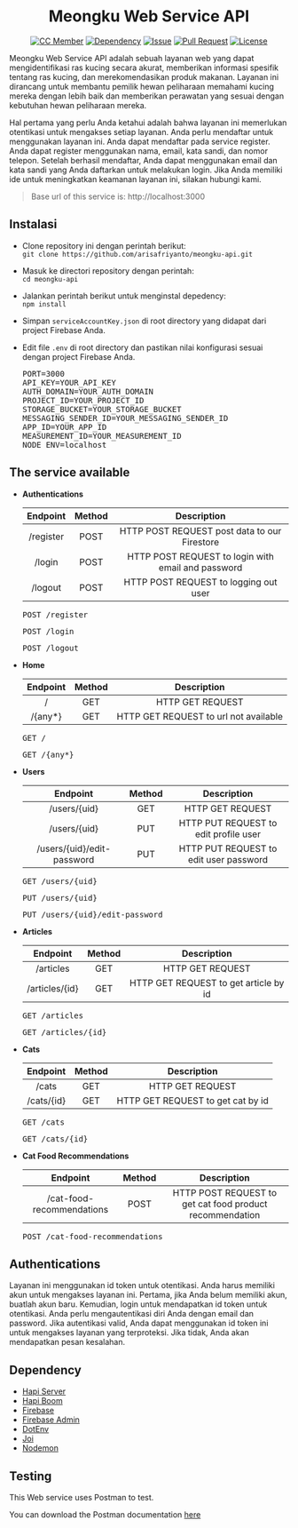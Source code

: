 <h1 align="center">Meongku Web Service API</h1>

<div align="center">

[![CC Member](https://img.shields.io/github/contributors/arisafriyanto/meongku-api?color=blue)](#cc-member)
[![Dependency](https://img.shields.io/node/v/@hapi/hapi)](#dependency)
[![Issue](https://img.shields.io/github/issues/arisafriyanto/meongku-api)](https://github.com/arisafriyanto/meongku-api/issues)
[![Pull Request](https://img.shields.io/github/issues-pr/arisafriyanto/meongku-api)](https://github.com/arisafriyanto/meongku-api/pulls)
[![License](https://img.shields.io/github/license/arisafriyanto/meongku-api?color=blue)](https://github.com/arisafriyanto/meongku-api/blob/main/LICENSE)

</div>

Meongku Web Service API adalah sebuah layanan web yang dapat mengidentifikasi ras kucing secara akurat, memberikan informasi spesifik tentang ras kucing, dan merekomendasikan produk makanan. Layanan ini dirancang untuk membantu pemilik hewan peliharaan memahami kucing mereka dengan lebih baik dan memberikan perawatan yang sesuai dengan kebutuhan hewan peliharaan mereka.

Hal pertama yang perlu Anda ketahui adalah bahwa layanan ini memerlukan otentikasi untuk mengakses setiap layanan. Anda perlu mendaftar untuk menggunakan layanan ini. Anda dapat mendaftar pada service register. Anda dapat register menggunakan nama, email, kata sandi, dan nomor telepon. Setelah berhasil mendaftar, Anda dapat menggunakan email dan kata sandi yang Anda daftarkan untuk melakukan login. Jika Anda memiliki ide untuk meningkatkan keamanan layanan ini, silakan hubungi kami.

> Base url of this service is: http://localhost:3000

## Instalasi

- Clone repository ini dengan perintah berikut: \
  `git clone https://github.com/arisafriyanto/meongku-api.git`

- Masuk ke directori repository dengan perintah: \
  `cd meongku-api`

- Jalankan perintah berikut untuk menginstal depedency: \
  `npm install`

- Simpan `serviceAccountKey.json` di root directory yang didapat dari project Firebase Anda.

- Edit file `.env` di root directory dan pastikan nilai konfigurasi sesuai dengan project Firebase Anda.

  <pre>
  PORT=3000
  API_KEY=YOUR_API_KEY
  AUTH_DOMAIN=YOUR_AUTH_DOMAIN
  PROJECT_ID=YOUR_PROJECT_ID
  STORAGE_BUCKET=YOUR_STORAGE_BUCKET
  MESSAGING_SENDER_ID=YOUR_MESSAGING_SENDER_ID
  APP_ID=YOUR_APP_ID
  MEASUREMENT_ID=YOUR_MEASUREMENT_ID
  NODE_ENV=localhost</pre>

## The service available

- **Authentications**

  | Endpoint  | Method |                    Description                     |
  | :-------: | :----: | :------------------------------------------------: |
  | /register |  POST  |    HTTP POST REQUEST post data to our Firestore    |
  |  /login   |  POST  | HTTP POST REQUEST to login with email and password |
  |  /logout  |  POST  |       HTTP POST REQUEST to logging out user        |

  <pre>POST /register</pre>
  <pre>POST /login</pre>
  <pre>POST /logout</pre>

- **Home**

  | Endpoint | Method |              Description              |
  | :------: | :----: | :-----------------------------------: |
  |    /     |  GET   |           HTTP GET REQUEST            |
  | /{any\*} |  GET   | HTTP GET REQUEST to url not available |

  <pre>GET /</pre>
  <pre>GET /{any*}</pre>

- **Users**

  |          Endpoint          | Method |              Description               |
  | :------------------------: | :----: | :------------------------------------: |
  |        /users/{uid}        |  GET   |            HTTP GET REQUEST            |
  |        /users/{uid}        |  PUT   | HTTP PUT REQUEST to edit profile user  |
  | /users/{uid}/edit-password |  PUT   | HTTP PUT REQUEST to edit user password |

  <pre>GET /users/{uid}</pre>
  <pre>PUT /users/{uid}</pre>
  <pre>PUT /users/{uid}/edit-password</pre>

- **Articles**

  |    Endpoint    | Method |              Description              |
  | :------------: | :----: | :-----------------------------------: |
  |   /articles    |  GET   |           HTTP GET REQUEST            |
  | /articles/{id} |  GET   | HTTP GET REQUEST to get article by id |

  <pre>GET /articles</pre>
  <pre>GET /articles/{id}</pre>

- **Cats**

  |  Endpoint  | Method |            Description            |
  | :--------: | :----: | :-------------------------------: |
  |   /cats    |  GET   |         HTTP GET REQUEST          |
  | /cats/{id} |  GET   | HTTP GET REQUEST to get cat by id |

  <pre>GET /cats</pre>
  <pre>GET /cats/{id}</pre>

- **Cat Food Recommendations**

  |         Endpoint          | Method |                       Description                        |
  | :-----------------------: | :----: | :------------------------------------------------------: |
  | /cat-food-recommendations |  POST  | HTTP POST REQUEST to get cat food product recommendation |

  <pre>POST /cat-food-recommendations</pre>

## Authentications

Layanan ini menggunakan id token untuk otentikasi. Anda harus memiliki akun untuk mengakses layanan ini. Pertama, jika Anda belum memiliki akun, buatlah akun baru. Kemudian, login untuk mendapatkan id token untuk otentikasi. Anda perlu mengautentikasi diri Anda dengan email dan password. Jika autentikasi valid, Anda dapat menggunakan id token ini untuk mengakses layanan yang terproteksi. Jika tidak, Anda akan mendapatkan pesan kesalahan.

## Dependency

- [Hapi Server](https://www.npmjs.com/package/@hapi/hapi)
- [Hapi Boom](https://www.npmjs.com/package/@hapi/boom)
- [Firebase](https://www.npmjs.com/package/firebase)
- [Firebase Admin](https://www.npmjs.com/package/firebase-admin)
- [DotEnv](https://www.npmjs.com/package/dotenv)
- [Joi](https://www.npmjs.com/package/joi)
- [Nodemon](https://www.npmjs.com/package/nodemon)

## Testing

This Web service uses Postman to test.

You can download the Postman documentation [here](https://documenter.getpostman.com/view/27795742/2s93sWAGPe)
